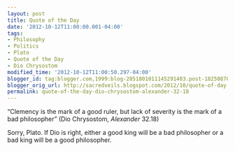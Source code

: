 ```yaml
---
layout: post
title: Quote of the Day
date: '2012-10-12T11:00:00.001-04:00'
tags:
- Philosophy
- Politics
- Plato
- Quote of the Day
- Dio Chrysostom
modified_time: '2012-10-12T11:00:50.297-04:00'
blogger_id: tag:blogger.com,1999:blog-2851801011145291403.post-1825087006889270803
blogger_orig_url: http://sacredveils.blogspot.com/2012/10/quote-of-day.html
permalink: quote-of-the-day-dio-chrysostom-alexander-32-18
---
```


“Clemency is the mark of a good ruler, but lack of severity is the mark of a bad philosopher” (Dio Chrysostom, *Alexander* 32.18)

Sorry, Plato. If Dio is right, either a good king will be a bad philosopher or a bad king will be a good philosopher.